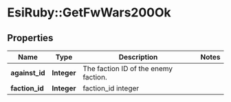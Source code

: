 # EsiRuby::GetFwWars200Ok

## Properties
Name | Type | Description | Notes
------------ | ------------- | ------------- | -------------
**against_id** | **Integer** | The faction ID of the enemy faction. | 
**faction_id** | **Integer** | faction_id integer | 



